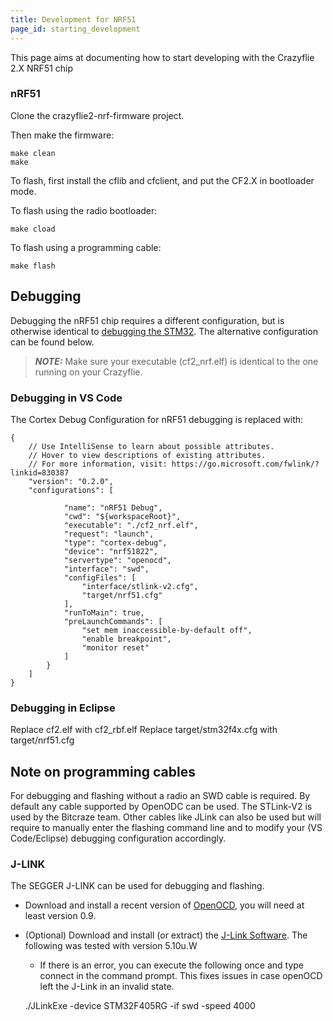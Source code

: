 ```yaml
---
title: Development for NRF51
page_id: starting_development 
---
```


This page aims at documenting how to start developing with the Crazyflie 2.X NRF51 chip


### nRF51

Clone the crazyflie2-nrf-firmware project.

Then make the firmware:
```
make clean
make
```

To flash, first install the cflib and cfclient, and put the CF2.X in bootloader mode.

To flash using the radio bootloader:

```
make cload
```

To flash using a programming cable:
```
make flash
```


## Debugging

Debugging the nRF51 chip requires a different configuration, but is otherwise identical to [debugging the STM32](https://www.bitcraze.io/documentation/repository/crazyflie-firmware/master/development/openocd_gdb_debugging/). The alternative configuration can be found below.

> **_NOTE:_**
> Make sure your executable (cf2\_nrf.elf) is identical to the one running on your Crazyflie.


### Debugging in VS Code

The Cortex Debug Configuration for nRF51 debugging is replaced with:

    {
        // Use IntelliSense to learn about possible attributes.
        // Hover to view descriptions of existing attributes.
        // For more information, visit: https://go.microsoft.com/fwlink/?linkid=830387
        "version": "0.2.0",
        "configurations": [
            
                "name": "nRF51 Debug",
                "cwd": "${workspaceRoot}",
                "executable": "./cf2_nrf.elf",
                "request": "launch",
                "type": "cortex-debug",
                "device": "nrf51822",
                "servertype": "openocd",
                "interface": "swd",
                "configFiles": [
                    "interface/stlink-v2.cfg",
                    "target/nrf51.cfg"
                ],
                "runToMain": true,
                "preLaunchCommands": [
                    "set mem inaccessible-by-default off",
                    "enable breakpoint",
                    "monitor reset"
                ]
            }
        ]
    }


### Debugging in Eclipse

Replace cf2.elf with cf2\_rbf.elf
Replace target/stm32f4x.cfg with target/nrf51.cfg

## Note on programming cables

For debugging and flashing without a radio an SWD cable is required. By default any cable supported by OpenODC can be used. The STLink-V2 is used by the Bitcraze team. Other cables like JLink can also be used but will require to manually enter the flashing command line and to modify your (VS Code/Eclipse) debugging configuration accordingly.

### J-LINK

The SEGGER J-LINK can be used for debugging and flashing.

-   Download and install a recent version of
    [OpenOCD](http://openocd.org/), you will need at least version 0.9.
-   (Optional) Download and install (or extract) the [J-Link
    Software](https://www.segger.com/jlink-software.html). The following
    was tested with version 5.10u.W


     * If there is an error, you can execute the following once and type connect in the command prompt. This fixes issues in case openOCD left the J-Link in an invalid state.

    ./JLinkExe -device STM32F405RG -if swd -speed 4000
